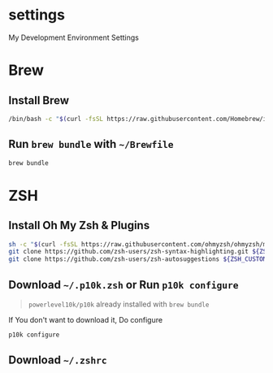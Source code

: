 # settings
My Development Environment Settings

# Brew

## Install Brew
```zsh
/bin/bash -c "$(curl -fsSL https://raw.githubusercontent.com/Homebrew/install/HEAD/install.sh)"
```

## Run `brew bundle` with `~/Brewfile`
```zsh
brew bundle
```

# ZSH

## Install Oh My Zsh & Plugins
```zsh
sh -c "$(curl -fsSL https://raw.githubusercontent.com/ohmyzsh/ohmyzsh/master/tools/install.sh)"
git clone https://github.com/zsh-users/zsh-syntax-highlighting.git ${ZSH_CUSTOM:-~/.oh-my-zsh/custom}/plugins/zsh-syntax-highlighting
git clone https://github.com/zsh-users/zsh-autosuggestions ${ZSH_CUSTOM:-~/.oh-my-zsh/custom}/plugins/zsh-autosuggestions
```

## Download `~/.p10k.zsh` or Run `p10k configure`
> `powerlevel10k/p10k` already installed with `brew bundle`

If You don't want to download it, Do configure
```zsh
p10k configure
```

## Download `~/.zshrc`

